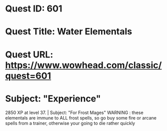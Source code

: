 # Quest ID: 601
# Quest Title: Water Elementals
# Quest URL: https://www.wowhead.com/classic/quest=601
# Subject: "Experience"
2850 XP at level 37. | Subject: "For Frost Mages"
WARNING : these elementals are immune to ALL frost spells, so go buy some fire or arcane spells from a trainer, otherwise your going to die rather quickly